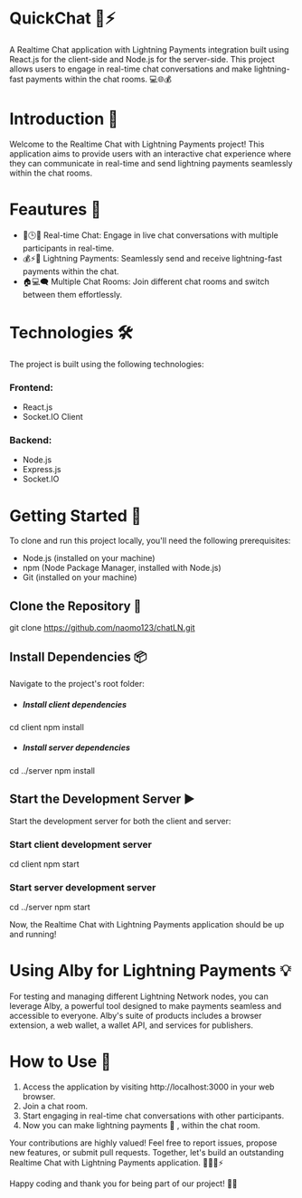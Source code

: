 # QuickChat 💬⚡

A Realtime Chat application with Lightning Payments integration built using React.js for the client-side and Node.js for the server-side. This project allows users to engage in real-time chat conversations and make lightning-fast payments within the chat rooms. 💻🌐💰
# Introduction 🌟
Welcome to the Realtime Chat with Lightning Payments project! This application aims to provide users with an interactive chat experience where they can communicate in real-time and send lightning payments seamlessly within the chat rooms.
# Feautures 🌟
-  💬🕒👥 Real-time Chat: Engage in live chat conversations with multiple participants in real-time.
-  💰⚡💱  Lightning Payments: Seamlessly send and receive lightning-fast payments within the chat.
-  🏠💻🗨️  Multiple Chat Rooms: Join different chat rooms and switch between them effortlessly.
  
# Technologies 🛠️
The project is built using the following technologies:

### Frontend:

- React.js
- Socket.IO Client
### Backend:

- Node.js
- Express.js
- Socket.IO

# Getting Started 🏁
To clone and run this project locally, you'll need the following prerequisites:

- Node.js (installed on your machine)
- npm (Node Package Manager, installed with Node.js)
- Git (installed on your machine)

## Clone the Repository 📂 
git clone https://github.com/naomo123/chatLN.git

## Install Dependencies 📦
Navigate to the project's root folder:
- ##### Install client dependencies
cd client
npm install

- ##### Install server dependencies
cd ../server
npm install

## Start the Development Server ▶️
Start the development server for both the client and server:
### Start client development server
cd client
npm start

### Start server development server
cd ../server
npm start

Now, the Realtime Chat with Lightning Payments application should be up and running!

# Using Alby for Lightning Payments 💡
For testing and managing different Lightning Network nodes, you can leverage Alby, a powerful tool designed to make payments seamless and accessible to everyone. Alby's suite of products includes a browser extension, a web wallet, a wallet API, and services for publishers.

# How to Use 📝
1. Access the application by visiting http://localhost:3000 in your web browser.
2. Join a chat room.
3. Start engaging in real-time chat conversations with other participants.
4. Now you can make lightning payments  🚀 ,  within the chat room.


Your contributions are highly valued! Feel free to report issues, propose new features, or submit pull requests. Together, let's build an outstanding Realtime Chat with Lightning Payments application. 🤝🚀💬⚡

Happy coding and thank you for being part of our project! 🌟🎉
